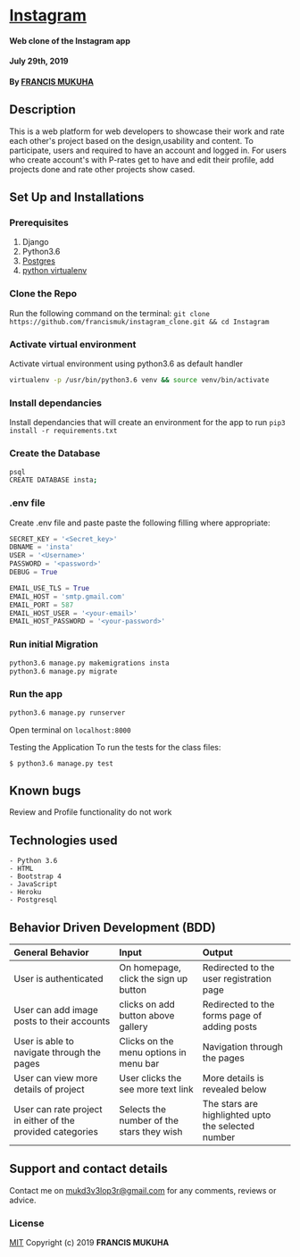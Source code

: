 # [Instagram](https://mukawards.herokuapp.com)
#### Web clone of the Instagram app
#### July 29th, 2019
#### By **[FRANCIS MUKUHA](https://github.com/francismuk)**

## Description
This is a web platform for web developers to showcase their work and rate each other's project based on the design,usability and content. To participate, users and required to have an account and logged in. For users who create account's with P-rates get to have and edit their profile, add projects done and rate other projects show cased.

## Set Up and Installations

### Prerequisites
1. Django
2. Python3.6
3. [Postgres](https://www.postgresql.org/download/)
4. [python virtualenv](https://gist.github.com/Geoyi/d9fab4f609e9f75941946be45000632b)

### Clone the Repo
Run the following command on the terminal:
`git clone https://github.com/francismuk/instagram_clone.git && cd Instagram`

### Activate virtual environment
Activate virtual environment using python3.6 as default handler
```bash
virtualenv -p /usr/bin/python3.6 venv && source venv/bin/activate
```

### Install dependancies
Install dependancies that will create an environment for the app to run
`pip3 install -r requirements.txt`

### Create the Database
```bash
psql
CREATE DATABASE insta;
```
### .env file
Create .env file and paste paste the following filling where appropriate:
```python
SECRET_KEY = '<Secret_key>'
DBNAME = 'insta'
USER = '<Username>'
PASSWORD = '<password>'
DEBUG = True

EMAIL_USE_TLS = True
EMAIL_HOST = 'smtp.gmail.com'
EMAIL_PORT = 587
EMAIL_HOST_USER = '<your-email>'
EMAIL_HOST_PASSWORD = '<your-password>'
```
### Run initial Migration
```bash
python3.6 manage.py makemigrations insta
python3.6 manage.py migrate
```

### Run the app
```bash
python3.6 manage.py runserver
```
Open terminal on `localhost:8000`

Testing the Application
To run the tests for the class files:

    $ python3.6 manage.py test
    

## Known bugs
Review and Profile functionality do not work

## Technologies used
    - Python 3.6
    - HTML
    - Bootstrap 4
    - JavaScript
    - Heroku
    - Postgresql

## Behavior Driven Development (BDD)
| General Behavior | Input    | Output   |
| :------------- | :------------- | :------------- |
| User is authenticated | On homepage, click the sign up button  | Redirected to the user registration page |
| User can add image posts to their accounts | clicks on add button above gallery  | Redirected to the forms page of adding posts |
| User is able to navigate through the pages | Clicks on the menu options in menu bar | Navigation through the pages |
| User can view more details of project  | User clicks the see more text link | More details is revealed below |
| User can rate project in either of the provided categories | Selects the number of the stars they wish | The stars are highlighted upto the selected number |



## Support and contact details
Contact me on mukd3v3lop3r@gmail.com for any comments, reviews or advice.

### License
[MIT](./License)
Copyright (c) 2019 **FRANCIS MUKUHA**
